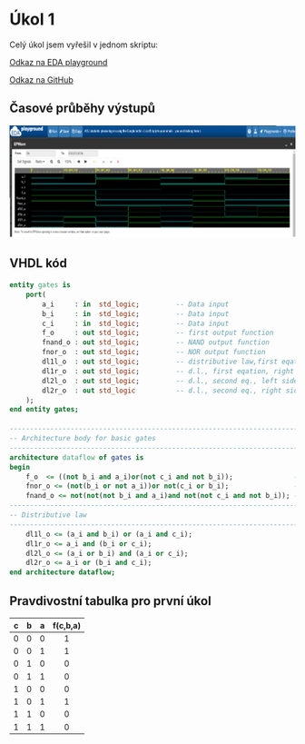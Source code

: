 # Úkol 1
Celý úkol jsem vyřešil v jednom skriptu:

[Odkaz na EDA playground](https://www.edaplayground.com/x/X8dp)

[Odkaz na GitHub](https://github.com/JanRajm/Digital-electronics-1)
## Časové průběhy výstupů
![průběhy](waveforms.png)

## VHDL kód
```vhdl
entity gates is
    port(
        a_i     : in  std_logic;         -- Data input
        b_i     : in  std_logic;         -- Data input
        c_i     : in  std_logic;         -- Data input
        f_o     : out std_logic;         -- first output function
        fnand_o : out std_logic;         -- NAND output function
        fnor_o  : out std_logic;         -- NOR output function
        dl1l_o  : out std_logic;         -- distributive law,first eqation, left side
        dl1r_o  : out std_logic;         -- d.l., first eqation, right side
        dl2l_o  : out std_logic;         -- d.l., second eq., left side
        dl2r_o  : out std_logic          -- d.l., second eq., right side
    );
end entity gates;

------------------------------------------------------------------------
-- Architecture body for basic gates
------------------------------------------------------------------------
architecture dataflow of gates is
begin
    f_o  <= ((not b_i and a_i)or(not c_i and not b_i));               -- Default function
    fnor_o <= (not(b_i or not a_i))or not(c_i or b_i);                -- Modified function using (n)or gates
    fnand_o <= not(not(not b_i and a_i)and not(not c_i and not b_i)); -- Modified function using (n)and gates
-----------------------------------------------------------------------
-- Distributive law
-----------------------------------------------------------------------
    dl1l_o <= (a_i and b_i) or (a_i and c_i);
    dl1r_o <= a_i and (b_i or c_i);
    dl2l_o <= (a_i or b_i) and (a_i or c_i);
    dl2r_o <= a_i or (b_i and c_i);
end architecture dataflow;
```

## Pravdivostní tabulka pro první úkol
| **c** | **b** |**a** | **f(c,b,a)** |
| :-: | :-: | :-: | :-: |
| 0 | 0 | 0 | 1 |
| 0 | 0 | 1 | 1 |
| 0 | 1 | 0 | 0 |
| 0 | 1 | 1 | 0 |
| 1 | 0 | 0 | 0 |
| 1 | 0 | 1 | 1 |
| 1 | 1 | 0 | 0 |
| 1 | 1 | 1 | 0 |
